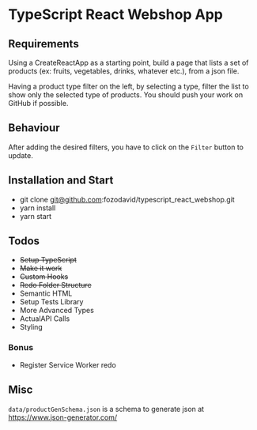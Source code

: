# TypeScript React Webshop App

## Requirements

Using a CreateReactApp as a starting point, build a page that lists a set of products (ex: fruits, vegetables, drinks, whatever etc.), from a json file.

Having a product type filter on the left, by selecting a type, filter the list to show only the selected type of products.
You should push your work on GitHub if possible.

## Behaviour

After adding the desired filters, you have to click on the `Filter` button to update.

## Installation and Start

* git clone git@github.com:fozodavid/typescript_react_webshop.git
* yarn install
* yarn start

## Todos

* ~~Setup TypeScript~~
* ~~Make it work~~
* ~~Custom Hooks~~
* ~~Redo Folder Structure~~
* Semantic HTML
* Setup Tests Library
* More Advanced Types
* ActualAPI Calls
* Styling

### Bonus
* Register Service Worker redo

## Misc

`data/productGenSchema.json` is a schema to generate json at
https://www.json-generator.com/